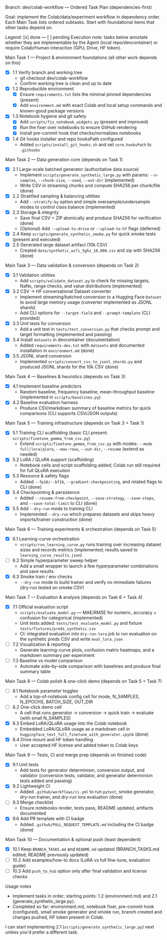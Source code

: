 Branch: dev/colab-workflow — Ordered Task Plan (dependencies-first)

Goal: implement the Colab/data/experiment workflow in dependency order. Each Main Task lists ordered subtasks. Start with foundational items that other tasks depend on.

Legend: [x] done — [ ] pending
Execution note: tasks below annotate whether they are implementable by the Agent (local repo/devcontainer) or require Colab/Human interaction (GPU, Drive, HF token).

Main Task 1 — Project & environment foundations (all other work depends on this)
- [x] 1.1 Verify branch and working tree
  - git checkout dev/colab-workflow
  - Confirm working tree is clean and up to date
- [x] 1.2 Reproducible environment
  - [x] Ensure `requirements.txt` lists the minimal pinned dependencies (present)
  - [x] Add `environment.md` with exact Colab and local setup commands and known-good package versions
- [x] 1.3 Notebook hygiene and git safety
  - [x] Add `scripts/fix_notebook_widgets.py` (present and improved)
  - [x] Run the fixer over notebooks to ensure GitHub rendering
  - [x] Install pre-commit hook that checks/normalizes notebooks
- [x] 1.4 Git hooks installer and repo hooksPath configured
  - Added `scripts/install_git_hooks.sh` and set `core.hooksPath` to `.githooks`

Main Task 2 — Data generation core (depends on Task 1)
- [x] 2.1 Large-scale batched generator (authoritative data source)
  - Implement `scripts/generate_synthetic_large.py` with params: `--n-samples`, `--chunk-size`, `--seed`, `--out-dir` (implemented)
  - Write CSV in streaming chunks and compute SHA256 per chunk/file (done)
- [x] 2.2 Stratified sampling & balancing utilities
  - Add `--stratify-by` option and simple oversample/undersample modes to control class balance (implemented)
- [x] 2.3 Storage & integrity
  - Save final CSV + ZIP atomically and produce SHA256 for verification (done)
  - (Optional) Add `--upload-to-drive` or `--upload-to-hf` flags (deferred)
- [x] 2.4 Keep `scripts/generate_synthetic_smoke.py` for quick smoke tests (present and executed)
- [x] 2.5 Generated large dataset artifact (10k CSV)
  - Created `data/synthetic_wifi_5ghz_10,000.csv` and zip with SHA256 (done)

Main Task 3 — Data validation & conversion (depends on Task 2)
- [x] 3.1 Validation utilities
  - Add `scripts/validate_dataset.py` to check for missing targets, NaNs, range checks, and value distributions (implemented)
- [x] 3.2 CSV → HF conversational Dataset converter
  - Implement streaming/batched conversion to a Hugging Face `Dataset` to avoid large memory usage (converter implemented as JSONL shards)
  - Add CLI options for `--target-field` and `--prompt-template` (CLI provided)
- [x] 3.3 Unit tests for conversion
  - Add a unit test in `tests/test_conversion.py` that checks prompt and target formatting (implemented and passing)
- [x] 3.4 Install `datasets` in devcontainer (documentation)
  - Added `requirements-dev.txt` with `datasets` and documented installation in `environment.md` (done)
- [x] 3.5 JSONL shard conversion
  - Implemented `scripts/convert_csv_to_jsonl_shards.py` and produced JSONL shards for the 10k CSV (done)

Main Task 4 — Baselines & heuristics (depends on Task 3)
- [x] 4.1 Implement baseline predictors
  - Random baseline, frequency baseline, mean-throughput baseline (implemented in `scripts/baselines.py`)
- [x] 4.2 Baseline evaluation harness
  - Produce CSV/markdown summary of baseline metrics for quick comparisons (CLI supports CSV/JSON outputs)

Main Task 5 — Training infrastructure (depends on Task 3 + Task 1)
- [x] 5.1 Training CLI scaffolding (basic CLI present: `scripts/finetune_gemma_from_csv.py`)
  - Extend `scripts/finetune_gemma_from_csv.py` with modes: `--mode full|lora|qlora`, `--max-rows`, `--out-dir`, `--resume` (extend as needed)
- [x] 5.2 LoRA / QLoRA support (scaffolding)
  - Notebook cells and script scaffolding added; Colab run still required for full QLoRA execution
- [x] 5.3 Resource & safety flags
  - Added `--fp16/--bf16`, `--gradient-checkpointing`, and related flags to CLI (done)
- [x] 5.4 Checkpointing & persistence
  - Added `--resume-from-checkpoint`, `--save-strategy`, `--save-steps`, and `--save-total-limit` to CLI (done)
- [x] 5.5 Add `--dry-run` mode to training CLI
  - Implemented `--dry-run` which prepares datasets and skips heavy imports/trainer construction (done)

Main Task 6 — Training experiments & orchestration (depends on Task 5)
- [x] 6.1 Learning-curve orchestration
  - `scripts/run_learning_curve.py` runs training over increasing dataset sizes and records metrics (implemented; results saved to `learning_curve_results.json`)
- [ ] 6.2 Simple hyperparameter sweep helper
  - Add a small wrapper to launch a few hyperparameter combinations and save results
- [x] 6.3 Smoke train / env checks
  - `--dry-run` mode to build trainer and verify no immediate failures (dry-run tested on smoke CSV)

Main Task 7 — Evaluation & analysis (depends on Task 6 + Task 4)
- [x] 7.1 Official evaluation script
  - `scripts/evaluate_model.py` — MAE/RMSE for numeric, accuracy + confusion for categorical (implemented)
  - Unit tests added: `tests/test_evaluate_model.py` and fixture `tests/fixtures/preds_synthetic.csv`
  - CI: integrated evaluation into `dry-run-lora` job to run evaluation on the synthetic preds CSV and write `eval_lora.json`
- [ ] 7.2 Visualization & reporting
  - Generate learning-curve plots, confusion matrix heatmaps, and a markdown summary per experiment
- [ ] 7.3 Baseline vs model comparison
  - Automate side-by-side comparison with baselines and produce final summary table


Main Task 8 — Colab polish & one-click demo (depends on Task 5 + Task 7)
- [ ] 8.1 Notebook parameter toggles
  - Add a top-of-notebook config cell for mode, N_SAMPLES, N_EPOCHS, BATCH_SIZE, OUT_DIR
- [ ] 8.2 One-click demo cell
  - A cell that runs generator → conversion → quick train → evaluate (with small N_SAMPLES)
- [x] 8.3 Embed LoRA/QLoRA usage into the Colab notebook
  - Embedded LoRA/QLoRA usage as a markdown cell in `huggingface_text_full_finetune_with_generator.ipynb` (done)
- [x] 8.4 Drive mount and HF token handling
  - User accepted HF license and added token to Colab keys

Main Task 9 — Tests, CI and merge prep (depends on finished code)
- [x] 9.1 Unit tests
  - Add tests for generator determinism, conversion output, and validator (conversion tests, validator, and generator determinism tests added and passing)
- [x] 9.2 Lightweight CI
  - Added `.github/workflows/ci.yml` to run `pytest`, smoke generator, dry-run trainer, and dry-run lora evaluation (done)
- [ ] 9.3 Merge checklist
  - Ensure notebooks render, tests pass, README updated, artifacts documented
- [x] 9.6 Add PR template with CI badge
  - Added `.github/PULL_REQUEST_TEMPLATE.md` including the CI badge (done)


Main Task 10 — Documentation & optional push (least dependent)
- [x] 10.1 Keep `BRANCH_TASKS.md` and `README.md` updated (BRANCH_TASKS.md edited; README previously updated)
- [ ] 10.2 Add examples/how-to docs (LoRA vs full fine-tune, evaluation guide)
- [ ] 10.3 Add `push_to_hub` option only after final validation and license checks

Usage notes
- Implement tasks in order; starting points: 1.2 (environment.md) and 2.1 (generate_synthetic_large.py).
- Completed so far: environment.md, notebook fixer, pre-commit hook (configured), small smoke generator and smoke run, branch created and changes pushed, HF token present in Colab.

I can start implementing 2.1 (`scripts/generate_synthetic_large.py`) next unless you'd prefer a different task.

